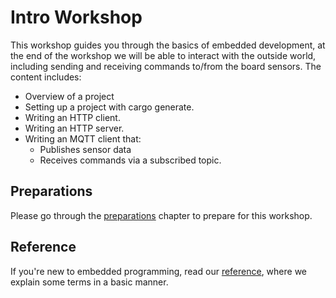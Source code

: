 # Intro Workshop

This workshop guides you through the basics of embedded development, at the end of
the workshop we will be able to interact with the outside world, including sending and receiving commands to/from the board sensors. The content includes:
- Overview of a project
- Setting up a project with cargo generate.
- Writing an HTTP client.
- Writing an HTTP server.
- Writing an MQTT client that:
  - Publishes sensor data
  - Receives commands via a subscribed topic.

 ## Preparations

 Please go through the [preparations](./02_0_preparations.md) chapter to prepare for this workshop.

 ## Reference

 If you're new to embedded programming, read our [reference](./05_reference.md), where we explain some terms in a basic manner.
